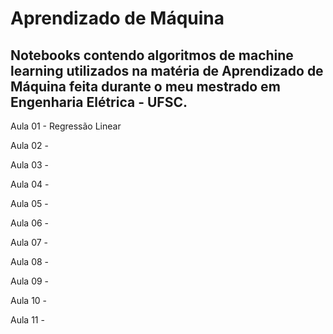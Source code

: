 # Aprendizado de Máquina

##  Notebooks contendo algoritmos de machine learning utilizados na matéria de Aprendizado de Máquina feita durante o meu mestrado em Engenharia Elétrica - UFSC.

Aula 01 - Regressão Linear

Aula 02 -

Aula 03 -

Aula 04 -

Aula 05 -

Aula 06 -

Aula 07 -

Aula 08 -

Aula 09 -

Aula 10 -

Aula 11 -
